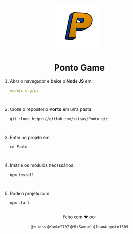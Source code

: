 <div align="center">
   <img width=150px height=150px src="./src/assets/public/ponto.svg">
   <h1>Ponto Game</h1>
</div>

1. Abra o navegador e baixe o **Node JS** em:
   
   ```yaml
   nodejs.org/pt
<br>

2. Clone o repositório **Ponto** em uma pasta:
   
   ```nginx
   git clone https://github.com/zuiaas/Ponto.git
<br>

3. Entre no projeto em:

   ```nginx
   cd Ponto
<br>

4. Instale os módulos necessários:

   ```nginx
   npm install
   ```
<br>

5. Rode o projeto com:

   ```nginx
   npm start
<br>

<div align="center">
   Feito com ❤ por<br>
   
   `@zuiass` `@Kayke2707` `@MkcSamuel` `@JoaoAugusto1509`
</div>
